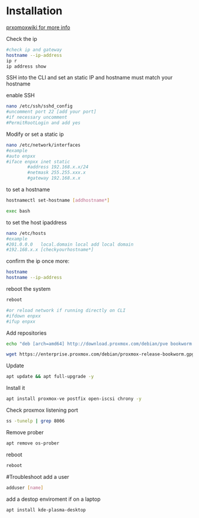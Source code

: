 # Installation
[prxomoxwiki for more info](https://pve.proxmox.com/wiki/Install_Proxmox_VE_on_Debian_12_Bookworm)

Check the ip 
```bash
#check ip and gateway
hostname --ip-address  
ip r
ip address show
```
SSH into the CLI and set an static IP and hostname must match your hostname

enable SSH
```bash
nano /etc/ssh/sshd_config
#uncomment port 22 [add your port]
#if necessary uncomment
#PermitRootLogin and add yes
```
Modify or set a static ip
```bash
nano /etc/network/interfaces
#example
#auto enpxx
#iface enpxx inet static
        #address 192.168.x.x/24
        #netmask 255.255.xxx.x
        #gateway 192.168.x.x
```
to set a hostname
```bash
hostnamectl set-hostname [addhostname*]
```
```bash
exec bash
```

to set the host ipaddress
```bash
nano /etc/hosts
#example
#201.0.0.0   local.domain local add local domain
#192.168.x.x [checkyourhostname*]
```
confirm the ip  once more:
```bash
hostname
hostname --ip-address
```
reboot the system
```bash
reboot

#or reload network if running directly on CLI
#ifdown enpxx
#ifup enpxx
```

Add repositories
```bash
echo "deb [arch=amd64] http://download.proxmox.com/debian/pve bookworm pve-no-subscription" > /etc/apt/sources.list.d/pve-install-repo.list -y
```
```bash
wget https://enterprise.proxmox.com/debian/proxmox-release-bookworm.gpg -O /etc/apt/trusted.gpg.d/proxmox-release-bookworm.gpg
```
Update
```bash
apt update && apt full-upgrade -y
```
Install it
```bash
apt install proxmox-ve postfix open-iscsi chrony -y
```

Check proxmox listening port
```bash
ss -tunelp | grep 8006
```

Remove prober
```bash
apt remove os-prober
```
reboot
```bash
reboot
```

#Troubleshoot 
add a user
```bash
adduser [name]
```
add a destop enviroment if on a laptop
```bash
apt install kde-plasma-desktop
```
